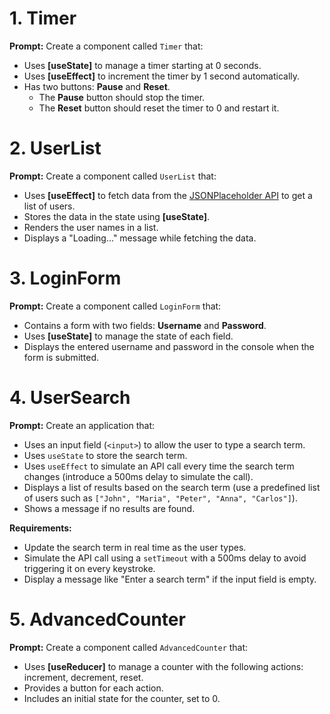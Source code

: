 # **1. Timer**
**Prompt:** Create a component called `Timer` that:  
- Uses **[useState]** to manage a timer starting at 0 seconds.  
- Uses **[useEffect]** to increment the timer by 1 second automatically.  
- Has two buttons: **Pause** and **Reset**.  
  - The **Pause** button should stop the timer.  
  - The **Reset** button should reset the timer to 0 and restart it.

# **2. UserList**
**Prompt:** Create a component called `UserList` that:  
- Uses **[useEffect]** to fetch data from the [JSONPlaceholder API](https://jsonplaceholder.typicode.com/users) to get a list of users.  
- Stores the data in the state using **[useState]**.  
- Renders the user names in a list.  
- Displays a "Loading..." message while fetching the data.

# **3. LoginForm**
**Prompt:** Create a component called `LoginForm` that:  
- Contains a form with two fields: **Username** and **Password**.  
- Uses **[useState]** to manage the state of each field.  
- Displays the entered username and password in the console when the form is submitted.

# **4. UserSearch**
**Prompt:** Create an application that:  
- Uses an input field (`<input>`) to allow the user to type a search term.  
- Uses `useState` to store the search term.  
- Uses `useEffect` to simulate an API call every time the search term changes (introduce a 500ms delay to simulate the call).  
- Displays a list of results based on the search term (use a predefined list of users such as `["John", "Maria", "Peter", "Anna", "Carlos"]`).  
- Shows a message if no results are found.  

**Requirements:**  
- Update the search term in real time as the user types.  
- Simulate the API call using a `setTimeout` with a 500ms delay to avoid triggering it on every keystroke.  
- Display a message like "Enter a search term" if the input field is empty.  

# **5. AdvancedCounter**
**Prompt:** Create a component called `AdvancedCounter` that:  
- Uses **[useReducer]** to manage a counter with the following actions: increment, decrement, reset.  
- Provides a button for each action.  
- Includes an initial state for the counter, set to 0.
